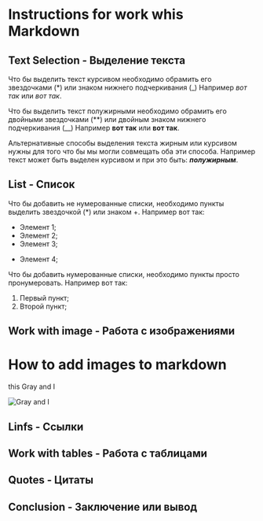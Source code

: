 # Instructions for work whis Markdown

## Text Selection - Выделение текста

Что бы выделить текст курсивом необходимо обрамить  его звездочками (*) или знаком нижнего подчеркивания (_)
Например *вот так* или _вот так_.

Что бы выделить текст полужирными необходимо обрамить его двойными звездочками (**) или двойным знаком нижнего подчеркивания (__)
Например **вот так** или __вот так__.

Альтернативные способы выделения текста жирным или курсивом нужны для того что бы мы могли совмещать оба эти способа. Например текст может быть выделен курсивом и при это быть: _**полужирным**_.

## List - Список
Что бы добавить не нумерованные списки, необходимо пункты выделить звездочкой (*) или знаком +.
Например вот так: 
* Элемент 1;
* Элемент 2;
* Элемент 3;
+ Элемент 4;

Что бы добавить нумерованные списки, необходимо пункты просто пронумеровать.
Например вот так:
1. Первый пункт; 
2. Второй пункт;

## Work with image - Работа с изображениями 

 # How to add images to markdown

 this Gray and I

![Gray and I](Gray.jpg)
 

## Linfs - Ссылки

## Work with tables - Работа с таблицами

## Quotes - Цитаты

## Conclusion - Заключение или вывод